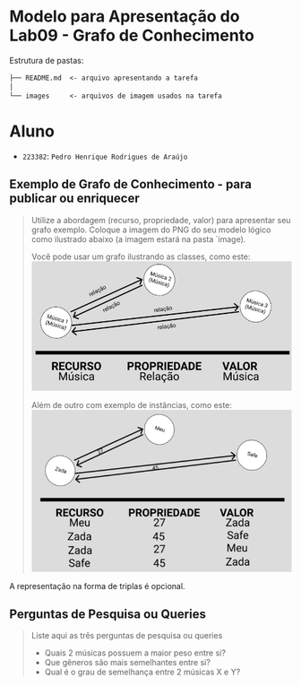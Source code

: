 # Modelo para Apresentação do Lab09 - Grafo de Conhecimento

Estrutura de pastas:

~~~
├── README.md  <- arquivo apresentando a tarefa
│
└── images     <- arquivos de imagem usados na tarefa
~~~

# Aluno
* `223382`: `Pedro Henrique Rodrigues de Araújo`

## Exemplo de Grafo de Conhecimento - para publicar ou enriquecer
> Utilize a abordagem (recurso, propriedade, valor) para apresentar seu grafo exemplo.
> Coloque a imagem do PNG do seu modelo lógico como ilustrado abaixo (a imagem estará na pasta `image).
>
> Você pode usar um grafo ilustrando as classes, como este:
> ![Modelo Lógico de Grafos](images/grafo-conhecimento-classes.png)
>
> Além de outro com exemplo de instâncias, como este:
> ![Modelo Lógico de Grafos](images/grafo-conhecimento-exemplo.png)

A representação na forma de triplas é opcional.

## Perguntas de Pesquisa ou Queries

> Liste aqui as três perguntas de pesquisa ou queries
> * Quais 2 músicas possuem a maior peso entre si?
> * Que gêneros são mais semelhantes entre si?
> * Qual é o grau de semelhança entre 2 músicas X e Y?
